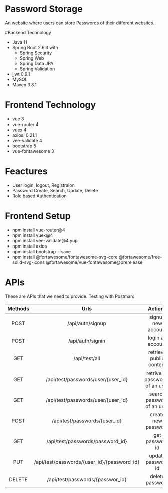 
# Password Storage

An website where users can store Passwords of their different websites.

#Backend Technology

- Java 11
- Spring Boot 2.6.3 with 
    - Spring Security
    - Spring Web
    - Spring Data JPA
    - Spring Validation
- jjwt 0.9.1
- MySQL
- Maven 3.8.1

# Frontend Technology 

- vue 3
- vue-router 4
- vuex 4
- axios: 0.21.1
- vee-validate 4
- bootstrap 5
- vue-fontawesome 3

# Feactures

- User login, logout, Registraion
- Password Create, Search, Update, Delete
- Role based Authentication

# Frontend Setup 

- npm install vue-router@4
- npm install vuex@4
- npm install vee-validate@4 yup
- npm install axios
- npm install bootstrap --save
- npm install @fortawesome/fontawesome-svg-core @fortawesome/free-solid-svg-icons @fortawesome/vue-fontawesome@prerelease

# APIs

These are APIs that we need to provide. Testing with Postman:

Methods	   |   Urls           |	  Actions        | Body |
:--------: | :-------------:  |  :-------------: | :-------------:
POST	   | /api/auth/signup |  signup new account|{"username":"tester02","email":"tester02@gmail.com","password":"tester02"}
POST	   | /api/auth/signin |  login an account  | {"username":"tester02","password":"tester02"} |
GET	       | /api/test/all	  |  retrieve public content|
GET        | /api/test/passwords/user/{user_id} | retrive all passwords of an user|  |
GET        | /api/test/passwords/user/{user_id} | search password of an user| {"siteName":"abc"} |
POST |  /api/test/passwords/{user_id} | create new password | {"siteName":"github", "siteUserName":"tester02@gmail.com", "sitePassword":"12345"} |
GET | /api/test/passwords/password_id} | get password id |  |
PUT | /api/test/passwords/{user_id}/{password_id}  | update password id | {"siteName": "abc update","sitePassword": "update Password","siteUserName": "update@gmail.com"}|
DELETE |  /api/test/passwords/{passwor_id} | delete password | |
